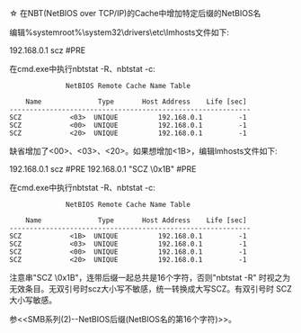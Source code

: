 ☆ 在NBT(NetBIOS over TCP/IP)的Cache中增加特定后缀的NetBIOS名

编辑%systemroot%\system32\drivers\etc\lmhosts文件如下:

192.168.0.1 scz #PRE

在cmd.exe中执行nbtstat -R、nbtstat -c:

                  NetBIOS Remote Cache Name Table

        Name              Type       Host Address    Life [sec]
    ------------------------------------------------------------
    SCZ            <03>  UNIQUE          192.168.0.1         -1
    SCZ            <00>  UNIQUE          192.168.0.1         -1
    SCZ            <20>  UNIQUE          192.168.0.1         -1

缺省增加了<00>、<03>、<20>。如果想增加<1B>，编辑lmhosts文件如下:

192.168.0.1 scz                     #PRE
192.168.0.1 "SCZ            \0x1B"  #PRE

在cmd.exe中执行nbtstat -R、nbtstat -c:

                  NetBIOS Remote Cache Name Table

        Name              Type       Host Address    Life [sec]
    ------------------------------------------------------------
    SCZ            <1B>  UNIQUE          192.168.0.1         -1
    SCZ            <03>  UNIQUE          192.168.0.1         -1
    SCZ            <00>  UNIQUE          192.168.0.1         -1
    SCZ            <20>  UNIQUE          192.168.0.1         -1

注意串"SCZ            \0x1B"，连带后缀一起总共是16个字符，否则"nbtstat -R"
时视之为无效条目。无双引号时scz大小写不敏感，统一转换成大写SCZ。有双引号时
SCZ大小写敏感。

参<<SMB系列(2)--NetBIOS后缀(NetBIOS名的第16个字符)>>。
